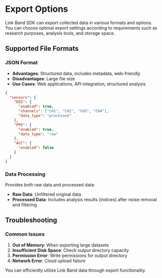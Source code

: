 # Export Options

Link Band SDK can export collected data in various formats and options. You can choose optimal export settings according to requirements such as research purposes, analysis tools, and storage space.

## Supported File Formats

### JSON Format
- **Advantages**: Structured data, includes metadata, web-friendly
- **Disadvantages**: Large file size
- **Use Cases**: Web applications, API integration, structured analysis

```json
{
  "sensors": {
    "EEG": {
      "enabled": true,
      "channels": ["CH1", "CH2", "CH3", "CH4"],
      "data_type": "processed"
    },
    "PPG": {
      "enabled": true,
      "data_type": "raw"
    },
    "ACC": {
      "enabled": false
    }
  }
}
```

### Data Processing
Provides both raw data and processed data:

- **Raw Data**: Unfiltered original data
- **Processed Data**: Includes analysis results (indices) after noise removal and filtering

## Troubleshooting

### Common Issues
1. **Out of Memory**: When exporting large datasets
2. **Insufficient Disk Space**: Check output directory capacity
3. **Permission Error**: Write permissions for output directory
4. **Network Error**: Cloud upload failure

You can efficiently utilize Link Band data through export functionality. 